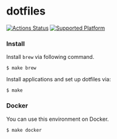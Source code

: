 dotfiles
===

[![Actions Status](https://github.com/altescy/dotfiles/workflows/build/badge.svg)](https://github.com/altescy/dotfiles)
[![Supported Platform](https://img.shields.io/badge/platform-linux%20%7C%20osx-red)](https://github.com/altescy/dotfiles)



### Install

Install `brew` via following command.

```
$ make brew
```

Install applications and set up dotfiles via:

```
$ make
```

### Docker

You can use this environment on Docker.

```
$ make docker
```
